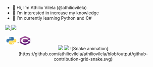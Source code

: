 - 👋 Hi, I’m Athilio Vilela (@athiliovilela)
- 👀 I’m interested in increase my knowledge
- 🌱 I’m currently learning Python and C#

<div>
  <a href="https://github.com/athiliovilela">
  <img height="180em" src="https://github-readme-stats.vercel.app/api?username=athiliovilela&show_icons=true&theme=maroongold&include_all_commits=true&count_private=true"/>
  <img height="180em" src="https://github-readme-stats.vercel.app/api/top-langs/?username=athiliovilela&layout=compact&langs_count=16&theme=maroongold"/>
</div>
<div style="display: inline_block"><br>
  <img align="center" alt="athilio-Python" height="30" width="40" src="https://raw.githubusercontent.com/devicons/devicon/master/icons/python/python-original.svg">
  <img align="center" alt="athilio-Csharp" height="30" width="40" src="https://raw.githubusercontent.com/devicons/devicon/master/icons/csharp/csharp-original.svg">
</div>
  <div align="center"> 
  <a href="https://www.instagram.com/athilio_vilela/" target="_blank"><img src="https://img.shields.io/badge/-Instagram-%23E4405F?style=for-the-badge&logo=instagram&logoColor=white" target="_blank"></a>
  <a href="https://br.linkedin.com/in/athilio-vilela-de-souza-a6608b218" target="_blank"><img src="https://img.shields.io/badge/-LinkedIn-%230077B5?style=for-the-badge&logo=linkedin&logoColor=white" target="_blank"></a>
    ![Snake animation](https://github.com/athiliovilela/athiliovilela/blob/output/github-contribution-grid-snake.svg)
</div>


<!---
athiliovilela/athiliovilela is a ✨ special ✨ repository because its `README.md` (this file) appears on your GitHub profile.
You can click the Preview link to take a look at your changes.
--->
